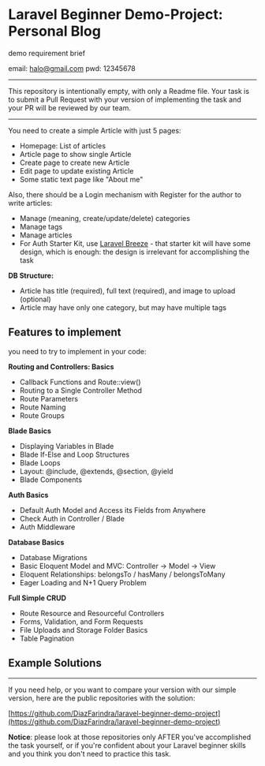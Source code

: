 # Laravel Beginner Demo-Project: Personal Blog

demo requirement brief

email: halo@gmail.com
pwd: 12345678

---

This repository is intentionally empty, with only a Readme file. Your task is to submit a Pull Request with your version of implementing the task and your PR will be reviewed by our team.

---

You need to create a simple Article with just 5 pages:

- Homepage: List of articles
- Article page to show single Article
- Create page to create new Article
- Edit page to update existing Article
- Some static text page like "About me"

Also, there should be a Login mechanism with Register for the author to write articles:

- Manage (meaning, create/update/delete) categories
- Manage tags
- Manage articles
- For Auth Starter Kit, use [Laravel Breeze](https://github.com/laravel/breeze) - that starter kit will have some design, which is enough: the design is irrelevant for accomplishing the task

**DB Structure:**

- Article has title (required), full text (required), and image to upload (optional)
- Article may have only one category, but may have multiple tags

## **Features to implement**

you need to try to implement in your code:

**Routing and Controllers: Basics**

- Callback Functions and Route::view()
- Routing to a Single Controller Method
- Route Parameters
- Route Naming
- Route Groups

**Blade Basics**

- Displaying Variables in Blade
- Blade If-Else and Loop Structures
- Blade Loops
- Layout: @include, @extends, @section, @yield
- Blade Components

**Auth Basics**

- Default Auth Model and Access its Fields from Anywhere
- Check Auth in Controller / Blade
- Auth Middleware

**Database Basics**

- Database Migrations
- Basic Eloquent Model and MVC: Controller -> Model -> View
- Eloquent Relationships: belongsTo / hasMany / belongsToMany
- Eager Loading and N+1 Query Problem

**Full Simple CRUD**

- Route Resource and Resourceful Controllers
- Forms, Validation, and Form Requests
- File Uploads and Storage Folder Basics
- Table Pagination

## **Example Solutions**

---

If you need help, or you want to compare your version with our simple version, here are the public repositories with the solution:

[https://github.com/DiazFarindra/laravel-beginner-demo-project](https://github.com/DiazFarindra/laravel-beginner-demo-project)

**Notice**: please look at those repositories only AFTER you've accomplished the task yourself, or if you're confident about your Laravel beginner skills and you think you don't need to practice this task.
